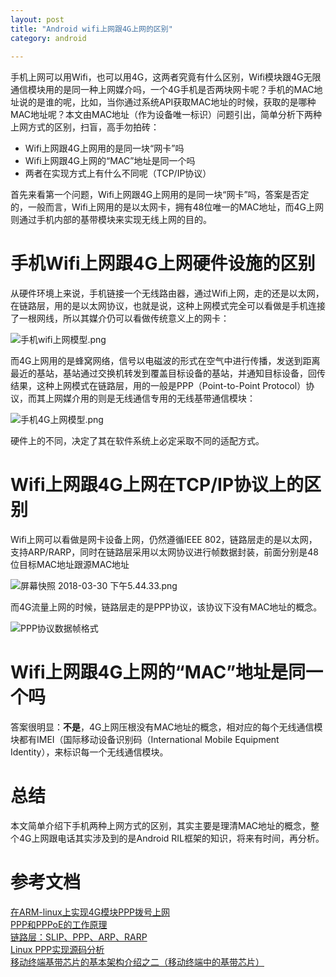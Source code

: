 ```yaml
---
layout: post
title: "Android wifi上网跟4G上网的区别"
category: android
 
---
```


手机上网可以用Wifi，也可以用4G，这两者究竟有什么区别，Wifi模块跟4G无限通信模块用的是同一种上网媒介吗，一个4G手机是否两块网卡呢？手机的MAC地址说的是谁的呢，比如，当你通过系统API获取MAC地址的时候，获取的是哪种MAC地址呢？本文由MAC地址（作为设备唯一标识）问题引出，简单分析下两种上网方式的区别，扫盲，高手勿拍砖：


* Wifi上网跟4G上网用的是同一块“网卡”吗
* Wifi上网跟4G上网的“MAC”地址是同一个吗
* 两者在实现方式上有什么不同呢（TCP/IP协议）


首先来看第一个问题，Wifi上网跟4G上网用的是同一块“网卡”吗，答案是否定的，一般而言，Wifi上网用的是以太网卡，拥有48位唯一的MAC地址，而4G上网则通过手机内部的基带模块来实现无线上网的目的。

# 手机Wifi上网跟4G上网硬件设施的区别

从硬件环境上来说，手机链接一个无线路由器，通过Wifi上网，走的还是以太网，在链路层，用的是以太网协议，也就是说，这种上网模式完全可以看做是手机连接了一根网线，所以其媒介仍可以看做传统意义上的网卡：

![手机wifi上网模型.png](https://upload-images.jianshu.io/upload_images/1460468-99d8d19275bbbdc8.png?imageMogr2/auto-orient/strip%7CimageView2/2/w/1240)

而4G上网用的是蜂窝网络，信号以电磁波的形式在空气中进行传播，发送到距离最近的基站，基站通过交换机转发到覆盖目标设备的基站，并通知目标设备，回传结果，这种上网模式在链路层，用的一般是PPP（Point-to-Point Protocol）协议，而其上网媒介用的则是无线通信专用的无线基带通信模块：

![手机4G上网模型.png](https://upload-images.jianshu.io/upload_images/1460468-b03a5be8526f11d6.png?imageMogr2/auto-orient/strip%7CimageView2/2/w/1240)

硬件上的不同，决定了其在软件系统上必定采取不同的适配方式。


# Wifi上网跟4G上网在TCP/IP协议上的区别


Wifi上网可以看做是网卡设备上网，仍然遵循IEEE 802，链路层走的是以太网，支持ARP/RARP，同时在链路层采用以太网协议进行帧数据封装，前面分别是48位目标MAC地址跟源MAC地址

![屏幕快照 2018-03-30 下午5.44.33.png](https://upload-images.jianshu.io/upload_images/1460468-ba37753b53dfd51a.png?imageMogr2/auto-orient/strip%7CimageView2/2/w/1240)


而4G流量上网的时候，链路层走的是PPP协议，该协议下没有MAC地址的概念。

![PPP协议数据帧格式](https://upload-images.jianshu.io/upload_images/1460468-6f0f749ee0019e99.png?imageMogr2/auto-orient/strip%7CimageView2/2/w/1240)


# Wifi上网跟4G上网的“MAC”地址是同一个吗

答案很明显：**不是**，4G上网压根没有MAC地址的概念，相对应的每个无线通信模块都有IMEI（国际移动设备识别码（International Mobile Equipment Identity），来标识每一个无线通信模块。


# 总结

本文简单介绍下手机两种上网方式的区别，其实主要是理清MAC地址的概念，整个4G上网跟电话其实涉及到的是Android RIL框架的知识，将来有时间，再分析。


       
# 参考文档

[ 在ARM-linux上实现4G模块PPP拨号上网](https://blog.csdn.net/zqixiao_09/article/details/52540887)    
[PPP和PPPoE的工作原理](https://blog.csdn.net/easebone/article/details/7370369)      
[链路层：SLIP、PPP、ARP、RARP](https://blog.csdn.net/mr_avin/article/details/54784059)       
[Linux PPP实现源码分析](https://blog.csdn.net/osnetdev/article/details/8958058)      
[移动终端基带芯片的基本架构介绍之二（移动终端中的基带芯片）](https://blog.csdn.net/lxl584685501/article/details/46771429)

